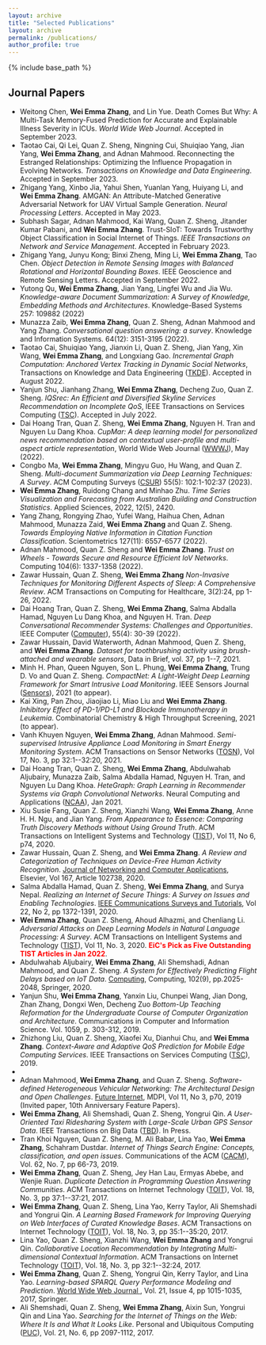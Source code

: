 ```yaml
---
layout: archive
title: "Selected Publications"
layout: archive
permalink: /publications/
author_profile: true
---
```


{% include base_path %}

## Journal Papers
- Weitong Chen, <b>Wei Emma Zhang</b>, and Lin Yue. Death Comes But Why: A Multi-Task Memory-Fused Prediction for Accurate and Explainable Illness Severity in ICUs. *World Wide Web Journal*. Accepted in September 2023.
- Taotao Cai, Qi Lei, Quan Z. Sheng, Ningning Cui, Shuiqiao Yang, Jian Yang,
<b>Wei Emma Zhang</b>, and Adnan Mahmood. Reconnecting the Estranged Relationships: Optimizing the Influence Propagation in Evolving Networks. *Transactions on Knowledge and Data Engineering*. Accepted in September 2023.
- Zhigang Yang, Xinbo Jia, Yahui Shen, Yuanlan Yang, Huiyang Li, and <b>Wei Emma Zhang</b>. AMGAN: An Attribute-Matched Generative Adversarial Network for UAV Virtual Sample Generation. *Neural Processing Letters*. Accepted in May 2023.
- Subhash Sagar, Adnan Mahmood, Kai Wang, Quan Z. Sheng, Jitander Kumar Pabani, and <b>Wei Emma Zhang</b>. Trust-SIoT: Towards Trustworthy Object Classification in Social Internet of Things. *IEEE Transactions on Network and Service Management*. Accepted in February 2023. 
- Zhigang Yang, Junyu Kong; Binxi Zheng, Ming Li, <b>Wei Emma Zhang</b>, Tao Chen. <i>Object Detection in Remote Sensing Images with Balanced Rotational and Horizontal Bounding Boxes</i>. IEEE Geoscience and Remote Sensing Letters. Accepted in September 2022. 
- Yutong Qu, <b>Wei Emma Zhang</b>, Jian Yang, Lingfei Wu and Jia Wu. <i>Knowledge-aware Document Summarization: A Survey of Knowledge, Embedding Methods and Architectures</i>. Knowledge-Based Systems 257: 109882 (2022)
- Munazza Zaib, <b>Wei Emma Zhang</b>, Quan Z. Sheng, Adnan Mahmood and Yang Zhang. <i>Conversational question answering: a survey</i>.  Knowledge and Information Systems. 64(12): 3151-3195 (2022).
- Taotao Cai, Shuiqiao Yang, Jianxin Li, Quan Z. Sheng, Jian Yang, Xin Wang, <b>Wei Emma Zhang</b>, and Longxiang Gao. <i>Incremental Graph Computation: Anchored Vertex Tracking in Dynamic Social Networks</i>, Transactions on Knowledge and Data Engineering (<a href="https://ieeexplore.ieee.org/xpl/RecentIssue.jsp?punumber=69">TKDE</a>). Accepted in August 2022.
- Yanjun Shu, Jianhang Zhang, <b>Wei Emma Zhang</b>, Decheng Zuo, Quan Z. Sheng. <i>IQSrec: An Efficient and Diversified Skyline Services Recommendation on Incomplete QoS</i>, IEEE Transactions on Services Computing (<a href="https://ieeexplore.ieee.org/xpl/RecentIssue.jsp?punumber=4629386">TSC</a>). Accepted in July 2022.
- Dai Hoang Tran, Quan Z. Sheng, <b>Wei Emma Zhang</b>, Nguyen H. Tran and Nguyen Lu Dang Khoa. <i>CupMar: A deep learning model for personalized news recommendation based on contextual user-profile and multi-aspect article representation</i>, World Wide Web Journal (<a href="https://link.springer.com/article/10.1007/s11280-022-01059-6">WWWJ</a>), May (2022).
- Congbo Ma, <b>Wei Emma Zhang</b>, Mingyu Guo, Hu Wang, and Quan Z. Sheng. <i>Multi-document Summarization via Deep Learning Techniques: A Survey</i>. ACM Computing Surveys (<a href="https://dl.acm.org/journal/csur">CSUR</a>) 55(5): 102:1-102:37 (2023).
- <b>Wei Emma Zhang</b>, Ruidong Chang and Minhao Zhu. <i>Time Series Visualization and Forecasting from Australian Building and Construction Statistics</i>. Applied Sciences, 2022, 12(5), 2420.
- Yang Zhang, Rongying Zhao, Yufei Wang, Haihua Chen, Adnan Mahmood, Munazza Zaid, <b>Wei Emma Zhang</b> and Quan Z. Sheng. <i>Towards Employing Native Information in Citation Function Classification</i>. Scientometrics 127(11): 6557-6577 (2022). 
- Adnan Mahmood, Quan Z. Sheng and <b>Wei Emma Zhang</b>. <i>Trust on Wheels - Towards Secure and Resource Efficient IoV Networks</i>. Computing 104(6): 1337-1358 (2022).
- Zawar Hussain, Quan Z. Sheng, <b>Wei Emma Zhang</b> <i>Non-Invasive Techniques for Monitoring Different Aspects of Sleep: A Comprehensive Review</i>. ACM Transactions on Computing for Healthcare, 3(2):24, pp 1-26, 2022.
- Dai Hoang Tran, Quan Z. Sheng, <b>Wei Emma Zhang</b>, Salma Abdalla Hamad, Nguyen Lu Dang Khoa, and Nguyen H. Tran. <i>Deep Conversational Recommender Systems: Challenges and Opportunities</i>. IEEE Computer (<a href="https://ieeexplore.ieee.org/xpl/RecentIssue.jsp?punumber=2">Computer</a>), 55(4): 30-39 (2022).
- Zawar Hussain, David Waterworth, Adnan Mahmood, Quen Z. Sheng, and <b>Wei Emma Zhang</b>. <i>Dataset for toothbrushing activity using brush-attached and wearable sensors</i>, Data in Brief, vol. 37, pp 1--7, 2021.
- Minh H. Phan, Queen Nguyen, Son L. Phung, <b>Wei Emma Zhang</b>, Trung D. Vo and Quan Z. Sheng.  <i>CompactNet: A Light-Weight Deep Learning Framework for Smart Intrusive Load Monitoring</i>. IEEE Sensors Journal (<a href="https://ieee-sensors.org/sensors-journal/">Sensors</a>), 2021 (to appear).
- Kai Xing, Pan Zhou, Jiaojiao Li, Miao Liu and <b>Wei Emma Zhang</b>.  <i>Inhibitory Effect of PD-1/PD-L1 and Blockade Immunotherapy in Leukemia</i>. Combinatorial Chemistry & High Throughput Screening, 2021 (to appear).
- Vanh Khuyen Nguyen, <b>Wei Emma Zhang</b>, Adnan Mahmood.  <i>Semi-supervised Intrusive Appliance Load Monitoring in Smart Energy Monitoring System</i>. ACM Transactions on Sensor Networks (<a href="https://dl.acm.org/journal/tosn">TOSN</a>), Vol 17, No. 3, pp 32:1--32:20, 2021. 
- Dai Hoang Tran, Quan Z. Sheng, <b>Wei Emma Zhang</b>, Abdulwahab Aljubairy, Munazza Zaib, Salma Abdalla Hamad, Nguyen H. Tran, and Nguyen Lu Dang Khoa. <i>HeteGraph: Graph Learning in Recommender Systems via Graph Convolutional Networks</i>. Neural Computing and Applications (<a href="https://www.springer.com/journal/521?gclid=Cj0KCQiA6Or_BRC_ARIsAPzuer9otwGICYhH3V1DOUIfrSSkIKY5-e2Wp5ZG-fHYoE0qCj-AArCb7yQaAqfnEALw_wcB">NCAA</a>), Jan 2021.
- Xiu Susie Fang, Quan Z. Sheng, Xianzhi Wang, <b>Wei Emma Zhang</b>, Anne H. H. Ngu, and Jian Yang. <i>From Appearance to Essence: Comparing Truth Discovery Methods without Using Ground Truth</i>. ACM Transactions on Intelligent Systems and Technology (<a href="https://tist.acm.org/">TIST</a>), Vol 11, No 6, p74, 2020.
- Zawar Hussain, Quan Z. Sheng, and <b>Wei Emma Zhang</b>. <i>A Review and Categorization of Techniques on Device-Free Human Activity Recognition</i>. <a href="https://www.journals.elsevier.com/journal-of-network-and-computer-applications">Journal of Networking and Computer Applications</a>, Elsevier, Vol 167, Article 102738, 2020.
- Salma Abdalla Hamad,  Quan Z. Sheng, <b>Wei Emma Zhang</b>, and Surya Nepal. <i>Realizing an Internet of Secure Things: A Survey on Issues and Enabling Technologies</i>. <a href="https://ieeexplore.ieee.org/xpl/RecentIssue.jsp?punumber=9739">IEEE Communications Surveys and Tutorials</a>, Vol 22, No 2, pp 1372-1391, 2020.
- <b>Wei Emma Zhang</b>,  Quan Z. Sheng,  Ahoud Alhazmi, and Chenliang Li. <i>Adversarial Attacks on Deep Learning Models in Natural Language Processing: A Survey</i>. ACM Transactions on Intelligent Systems and Technology (<a href="https://tist.acm.org/">TIST</a>), Vol 11, No. 3, 2020.  <b style="color:#FF0000">EiC's Pick as Five Outstanding TIST Articles in Jan 2022</b>.
- Abdulwahab Aljubairy, <b>Wei Emma Zhang</b>, Ali Shemshadi, Adnan Mahmood, and Quan Z. Sheng. <i>A System for Effectively Predicting Flight Delays based on IoT Data</i>. <a href="https://www.springer.com/journal/607">Computing</a>, Computing, 102(9), pp.2025-2048, Springer, 2020.
- Yanjun Shu, <b>Wei Emma Zhang</b>, Yanxin Liu, Chunpei Wang, Jian Dong, Zhan Zhang, Dongxi Wen, Decheng Zuo <i>Bottom-Up Teaching Reformation for the Undergraduate Course of Computer Organization and Architecture</i>. Communications in Computer and Information Science. Vol. 1059, p. 303-312, 2019. 
- Zhizhong Liu, Quan Z. Sheng, Xiaofei Xu, Dianhui Chu, and <b>Wei Emma Zhang</b>. <i>Context-Aware and Adaptive QoS Prediction for Mobile Edge Computing Services</i>.  IEEE Transactions on Services Computing (<a href="https://www.computer.org/csdl/journal/sc">TSC</a>), 2019.
- <li>Adnan Mahmood, <b>Wei Emma Zhang</b>, and Quan Z. Sheng. <i>Software-defined Heterogeneous Vehicular Networking: The Architectural Design and Open Challenges</i>. <a href="https://www.mdpi.com/journal/futureinternet">Future Internet</a>, MDPI, Vol 11, No 3, p70, 2019 (Invited paper, 10th Anniversary Feature Papers).
- <b>Wei Emma Zhang</b>, Ali Shemshadi, Quan Z. Sheng, Yongrui Qin. <i>A User-Oriented Taxi Ridesharing System with Large-Scale Urban GPS Sensor Data</i>. IEEE Transactions on Big Data (<a href="https://www.computer.org/web/tbd">TBD</a>). In Press. 
- Tran Khoi Nguyen, Quan Z. Sheng, M. Ali Babar, Lina Yao, <b>Wei Emma Zhang</b>, Schahram Dustdar. <i>Internet of Things Search Engine: Concepts, classification, and open issues</i>. Communications of the ACM (<a href="https://www.computer.org/web/tbd">CACM</a>), Vol. 62, No. 7, pp 66-73, 2019.
- <b>Wei Emma Zhang</b>, Quan Z. Sheng, Jey Han Lau, Ermyas Abebe, and Wenjie Ruan. <i>Duplicate Detection in Programming Question Answering Communities</i>. ACM Transactions on Internet Technology (<a href="http://toit.acm.org/">TOIT</a>), Vol. 18, No. 3, pp 37:1--37:21, 2017.
- <b>Wei Emma Zhang</b>, Quan Z. Sheng, Lina Yao, Kerry Taylor, Ali Shemshadi and Yongrui Qin. <i>A Learning Based Framework for Improving Querying on Web Interfaces of Curated Knowledge Bases</i>. ACM Transactions on Internet Technology (<a href="http://toit.acm.org/">TOIT</a>), Vol. 18, No. 3, pp 35:1--35:20, 2017.
- Lina Yao, Quan Z. Sheng, Xianzhi Wang, <b>Wei Emma Zhang</b> and Yongrui Qin. <i>Collaborative Location Recommendation by Integrating Multi-dimensional Contextual Information</i>. ACM Transactions on Internet Technology (<a href="http://toit.acm.org/">TOIT</a>), Vol. 18, No. 3, pp 32:1--32:24, 2017.
- <b>Wei Emma Zhang</b>, Quan Z. Sheng, Yongrui Qin, Kerry Taylor, and Lina Yao. <i>Learning-based SPARQL Query Performance Modeling and Prediction</i>. <a href="http://www.springer.com/computer/database+management+%26+information+retrieval/journal/11280">World Wide Web Journal </a>, Vol. 21, Issue 4, pp 1015-1035, 2017, Springer.
-  Ali Shemshadi, Quan Z. Sheng, <b>Wei Emma Zhang</b>, Aixin Sun, Yongrui Qin and Lina Yao. <i>Searching for the Internet of Things on the Web: Where It Is and What It Looks Like</i>. Personal and Ubiquitous Computing (<a href="http://www.springer.com/computer/hci/journal/779">PUC</a>), Vol. 21, No. 6, pp 2097-1112, 2017. 

